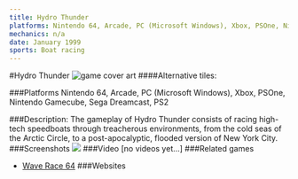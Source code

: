 ```yaml
---
title: Hydro Thunder
platforms: Nintendo 64, Arcade, PC (Microsoft Windows), Xbox, PSOne, Nintendo Gamecube, Sega Dreamcast, PS2
mechanics: n/a
date: January 1999
sports: Boat racing
---
```

#Hydro Thunder
![game cover art](//images.igdb.com/igdb/image/upload/t_cover_big/lfcqi6ehpf6gt952ahyq.jpg "Logo Title Text 1")
####Alternative tiles:

###Platforms
Nintendo 64, Arcade, PC (Microsoft Windows), Xbox, PSOne, Nintendo Gamecube, Sega Dreamcast, PS2

###Description:
The gameplay of Hydro Thunder consists of racing high-tech speedboats through treacherous environments, from the cold seas of the Arctic Circle, to a post-apocalyptic, flooded version of New York City.
###Screenshots
<a target="_blank" href="//images.igdb.com/igdb/image/upload/t_cover_big/lkwrneynk7ymdvjausmd.jpg"><img src="//images.igdb.com/igdb/image/upload/t_thumb/lkwrneynk7ymdvjausmd.jpg"/></a>
###Video
[no videos yet...]
###Related games
* [Wave Race 64](/games/wave-race-64-3629/)
###Websites

